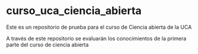 # curso_uca_ciencia_abierta
Este es un repositorio de prueba para el curso de Ciencia abierta de la UCA

A través de este repositorio se evaluarán los conocimientos de la primera parte del curso de ciencia abierta